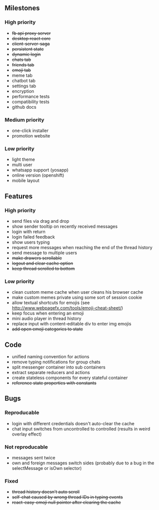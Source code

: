 ## Milestones
### High priority
* ~~fb api proxy server~~
* ~~desktop react core~~
* ~~client-server-saga~~
* ~~persistent state~~
* ~~dynamic login~~
* ~~chats tab~~
* ~~friends tab~~
* ~~emoji tab~~
* meme tab
* chatbot tab
* settings tab
* encryption
* performance tests
* compatibility tests
* github docs

### Medium priority
* one-click installer
* promotion website

### Low priority
* light theme
* multi user
* whatsapp support (yosapp)
* online version (openshift)
* mobile layout

## Features

### High priority
* send files via drag and drop
* show sender tooltip on recently received messages
* login with return
* login failed feedback
* show users typing
* request more messages when reaching the end of the thread history
* send message to multiple users
* ~~make drawers scrollable~~
* ~~logout and clear cache option~~
* ~~keep thread scrolled to bottom~~

### Low priority
* clean custom meme cache when user cleans his browser cache
* make custom memes private using some sort of session cookie
* allow textual shortcuts for emojis 
(see http://www.webpagefx.com/tools/emoji-cheat-sheet/)
* keep focus when entering an emoji
* mini audio player in thread history
* replace input with content-editable div to enter img emojis
* ~~add open emoji categories to state~~

## Code
* unified naming convention for actions
* remove typing notifications for group chats
* split messenger container into sub containers 
* extract separate reducers and actions
* create stateless components for every stateful container
* ~~reference state properties with constants~~

## Bugs

### Reproducable
* login with different credentials doesn't auto-clear the cache
* chat input switches from uncontrolled to controlled
(results in weird overlay effect)

### Not reproducable
* messages sent twice
* own and foreign messages switch sides 
(probably due to a bug in the selectMessage or isOwn selector)

### Fixed
* ~~thread history doesn't auto scroll~~
* ~~self-chat caused by wrong thread IDs in typing events~~
* ~~react-easy-emoji null pointer after clearing the cache~~
